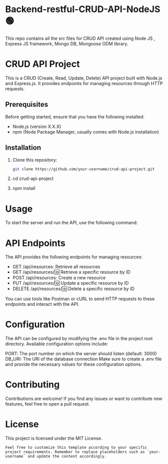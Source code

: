 # Backend-restful-CRUD-API-NodeJS🟢
This repo contains all the src files for CRUD API created using Node JS , Express JS framework, Mongo DB, Mongoose ODM library.

# CRUD API Project

This is a CRUD (Create, Read, Update, Delete) API project built with Node.js and Express.js. It provides endpoints for managing resources through HTTP requests.

## Prerequisites

Before getting started, ensure that you have the following installed:

- Node.js (version X.X.X)
- npm (Node Package Manager, usually comes with Node.js installation)

## Installation

1. Clone this repository:

   ```bash
   git clone https://github.com/your-username/crud-api-project.git

2. cd crud-api-project
  
3. npm install

# Usage
To start the server and run the API, use the following command:

# API Endpoints
The API provides the following endpoints for managing resources:

- GET /api/resources: Retrieve all resources
- GET /api/resources/:id: Retrieve a specific resource by ID
- POST /api/resources: Create a new resource
- PUT /api/resources/:id: Update a specific resource by ID
- DELETE /api/resources/:id: Delete a specific resource by ID

You can use tools like Postman or cURL to send HTTP requests to these endpoints and interact with the API.

# Configuration
The API can be configured by modifying the .env file in the project root directory. Available configuration options include:

PORT: The port number on which the server should listen (default: 3000)
DB_URI: The URI of the database connection
Make sure to create a .env file and provide the necessary values for these configuration options.

# Contributing
Contributions are welcome! If you find any issues or want to contribute new features, feel free to open a pull request.

# License
This project is licensed under the MIT License.


``Feel free to customize this template according to your specific project requirements. Remember to replace placeholders such as `your-username` and update the content accordingly.``

